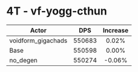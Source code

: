 # 4T - vf-yogg-cthun
| Actor | DPS | Increase |
|---|:---:|:---:|
|voidform_gigachads|550683|0.02%|
|Base|550598|0.00%|
|no_degen|550274|-0.06%|
